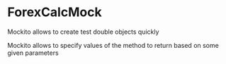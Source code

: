 # ForexCalcMock
Mockito allows to create test double objects quickly

Mockito allows to specify values of the method to return based on some given parameters
